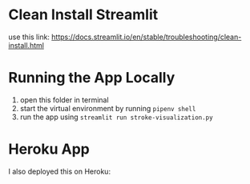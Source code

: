 # Clean Install Streamlit 
use this link: https://docs.streamlit.io/en/stable/troubleshooting/clean-install.html

# Running the App Locally
1. open this folder in terminal
2. start the virtual environment by running `pipenv shell`
3. run the app using `streamlit run stroke-visualization.py`

# Heroku App 
I also deployed this on Heroku:

